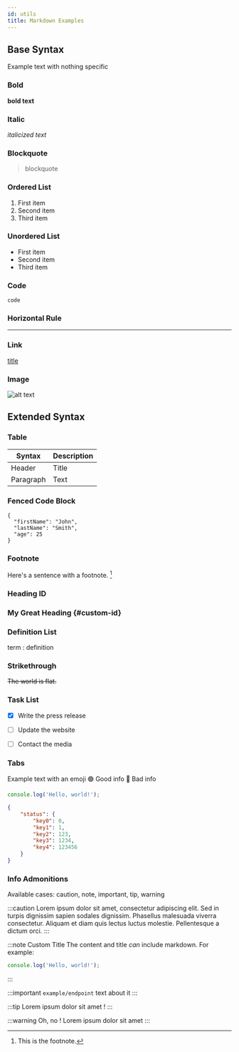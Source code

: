 ```yaml
---
id: utils
title: Markdown Examples
---
```


## Base Syntax

Example text with nothing specific

### Bold

**bold text**

### Italic

*italicized text*

### Blockquote

> blockquote

### Ordered List

1. First item
2. Second item
3. Third item

### Unordered List

- First item
- Second item
- Third item

### Code

`code`

### Horizontal Rule

---

### Link

[title](https://www.elrond.com)

### Image

![alt text](image.jpg)

## Extended Syntax

### Table

| Syntax | Description |
| ----------- | ----------- |
| Header | Title |
| Paragraph | Text |

### Fenced Code Block

```
{
  "firstName": "John",
  "lastName": "Smith",
  "age": 25
}
```

### Footnote

Here's a sentence with a footnote. [^1]

[^1]: This is the footnote.

### Heading ID

### My Great Heading {#custom-id}

### Definition List

term
: definition

### Strikethrough

~~The world is flat.~~

### Task List

- [x] Write the press release
- [ ] Update the website
- [ ] Contact the media


### Tabs

<!--DOCUSAURUS_CODE_TABS-->

<!--First Tab-->

Example text with an emoji 
🟢 Good info
🔴 Bad info

<!--Second Tab-->

```js
console.log('Hello, world!');
```

<!--Third Tab-->

```json
{
    "status": {
        "key0": 0,
        "key1": 1,
        "key2": 123,
        "key3": 1234,
        "key4": 123456
    }
}
```

<!--END_DOCUSAURUS_CODE_TABS-->

### Info Admonitions

Available cases: caution, note, important, tip, warning

:::caution
Lorem ipsum dolor sit amet, consectetur adipiscing elit. Sed in turpis dignissim sapien sodales dignissim. Phasellus malesuada viverra consectetur. Aliquam et diam quis lectus luctus molestie. Pellentesque a dictum orci.
:::

:::note Custom Title
The content and title *can* include markdown.
For example:
```js
console.log('Hello, world!');
```
:::

:::important
`example/endpoint` text about it
:::

:::tip
Lorem ipsum dolor sit amet !
:::

:::warning
Oh, no ! Lorem ipsum dolor sit amet 
:::